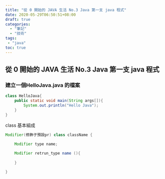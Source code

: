 ```yaml
---
title: "從 0 開始的 JAVA 生活 No.3 Java 第一支 java 程式"
date: 2020-05-29T06:50:51+08:00
draft: true
categories:
  - "筆記"
  - "技術"
tags:
 - "java"
toc: true
---
```


##  從 0 開始的 JAVA 生活 No.3 Java 第一支 java 程式
<!--more-->

### 建立一個HelloJava.java 的檔案

```java
class HelloJava{
    public static void main(String args[]){
        System.out.println("Hello Java");
    }
}
```

class 基本組成

```java
Modifier(修飾子預設pr) class className {

	Modifier type name;
    
    Modifier retrun_type name (){
        
    }

}
```





